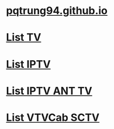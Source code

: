 # [pqtrung94.github.io](https://github.com/pqtrung94/pqtrung94.github.io/blob/main/README.md)

# [List TV](https://raw.githubusercontent.com/pqtrung94/pqtrung94.github.io/main/list-tv.m3u)
# [List IPTV](https://raw.githubusercontent.com/pqtrung94/pqtrung94.github.io/main/list-iptv.m3u)
# [List IPTV ANT TV](https://raw.githubusercontent.com/pqtrung94/pqtrung94.github.io/main/list-iptv-anttv.m3u)
# [List VTVCab SCTV](https://raw.githubusercontent.com/pqtrung94/pqtrung94.github.io/main/list-vtvcab-sctv.m3u)


